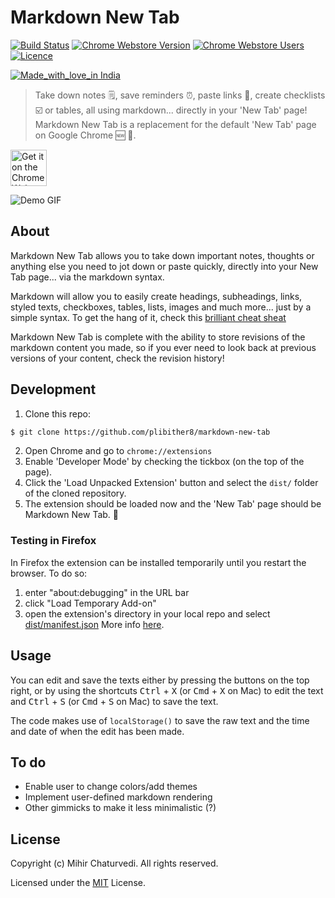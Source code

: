 # Markdown New Tab

[![Build Status](https://img.shields.io/travis/plibither8/markdown-new-tab/master.svg?style=flat-square)](https://travis-ci.org/plibither8/markdown-new-tab)
[![Chrome Webstore Version](https://img.shields.io/chrome-web-store/v/demppioeofcekpjcnlkmdjbabifjnokj.svg)](https://chrome.google.com/webstore/detail/markdown-new-tab/demppioeofcekpjcnlkmdjbabifjnokj)
[![Chrome Webstore Users](https://img.shields.io/chrome-web-store/users/demppioeofcekpjcnlkmdjbabifjnokj.svg)](https://chrome.google.com/webstore/detail/markdown-new-tab/demppioeofcekpjcnlkmdjbabifjnokj)
[![Licence](https://img.shields.io/badge/License-MIT-yellow.svg)](LICENSE)

[![Made_with_love_in India](https://madewithlove.org.in/badge.svg)](https://madewithlove.org.in/)

> Take down notes 🗒️, save reminders ⏰, paste links 🔗, create checklists ☑️ or tables, all using markdown... directly in your 'New Tab' page! Markdown New Tab is a replacement for the default 'New Tab' page on Google Chrome 🆕 🎉.

<a href='https://chrome.google.com/webstore/detail/shufflepaper/demppioeofcekpjcnlkmdjbabifjnokj?utm_campaign=PartBadge'><img alt='Get it on the Chrome Webstore' src='https://developer.chrome.com/webstore/images/ChromeWebStore_BadgeWBorder_v2_206x58.png' height="58px"/></a>

![Demo GIF](/assets/demo.gif)

## About

Markdown New Tab allows you to take down important notes, thoughts or anything else you need to jot down or paste quickly, directly into your New Tab page... via the markdown syntax.

Markdown will allow you to easily create headings, subheadings, links, styled texts, checkboxes, tables, lists, images and much more... just by a simple syntax. To get the hang of it, check this [brilliant cheat sheat](https://github.com/adam-p/markdown-here/wiki/Markdown-Cheatsheet)

Markdown New Tab is complete with the ability to store revisions of the markdown content you made, so if you ever need to look back at previous versions of your content, check the revision history!  

## Development

1. Clone this repo:

```sh
$ git clone https://github.com/plibither8/markdown-new-tab
```
2. Open Chrome and go to `chrome://extensions`
3. Enable 'Developer Mode' by checking the tickbox (on the top of the page).
4. Click the 'Load Unpacked Extension' button and select the `dist/` folder of the cloned repository.
5. The extension should be loaded now and the 'New Tab' page should be Markdown New Tab. 🎉

### Testing in Firefox
In Firefox the extension can be installed temporarily until you restart the browser. To do so:
1. enter "about:debugging" in the URL bar
2. click "Load Temporary Add-on"
3. open the extension's directory in your local repo and select [dist/manifest.json](markdown-new-tab/dist/manifest.json)
More info [here](https://developer.mozilla.org/en-US/Add-ons/WebExtensions/Temporary_Installation_in_Firefox).

## Usage

You can edit and save the texts either by pressing the buttons on the top right, or by using the shortcuts <kbd>Ctrl</kbd> + <kbd>X</kbd> (or <kbd>Cmd</kbd> + <kbd>X</kbd> on Mac) to edit the text and <kbd>Ctrl</kbd> + <kbd>S</kbd> (or <kbd>Cmd</kbd> + <kbd>S</kbd> on Mac) to save the text.

The code makes use of `localStorage()` to save the raw text and the time and date of when the edit has been made.

## To do

* Enable user to change colors/add themes
* Implement user-defined markdown rendering
* Other gimmicks to make it less minimalistic (?)


## License

Copyright (c) Mihir Chaturvedi. All rights reserved.

Licensed under the [MIT](LICENSE) License.
